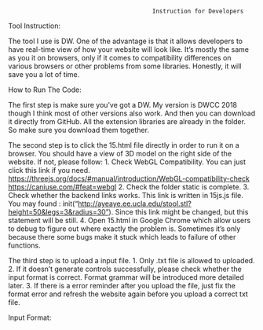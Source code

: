                                              Instruction for Developers
Tool Instruction:

The tool I use is DW. One of the advantage is that it allows developers to have real-time view of how your website will look like. It’s mostly the same as you it on browsers, only if it comes to compatibility differences on various browsers or other problems from some libraries. Honestly, it will save you a lot of time.

How to Run The Code:

The first step is make sure you’ve got a DW. My version is DWCC 2018 though I think most of other versions also work. And then you can download it directly from GitHub. All the extension libraries are already in the folder. So make sure you download them together.

The second step is to click the 15.html file directly in order to run it on a browser. You should have a view of 3D model on the right side of the website. If not, please follow: 1. Check WebGL Compatibility. You can just click this link if you need. https://threejs.org/docs/#manual/introduction/WebGL-compatibility-check https://caniuse.com/#feat=webgl 2. Check the folder static is complete. 3. Check whether the backend links works. This link is written in 15js.js file. You may found : init(“http://ayeaye.ee.ucla.edu/stool.stl?height=50&legs=3&radius=30”). Since this link might be changed, but this statement will be still. 4. Open 15.html in Google Chrome which allow users to debug to figure out where exactly the problem is. Sometimes it’s only because there some bugs make it stuck which leads to failure of other functions.

The third step is to upload a input file. 1. Only .txt file is allowed to uploaded. 2. If it doesn’t generate controls successfully, please check whether the input format is correct. Format grammar will be introduced more detailed later. 3. If there is a error reminder after you upload the file, just fix the format error and refresh the website again before you upload a correct txt file.

Input Format:

